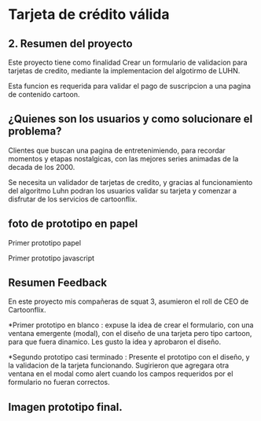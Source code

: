 # Tarjeta de crédito válida

## 2. Resumen del proyecto

Este proyecto tiene como finalidad Crear un formulario de validacion para tarjetas de credito, mediante la implementacion del algotirmo de LUHN.

Esta funcion es requerida para validar el pago de suscripcion a una pagina de contenido cartoon.

## ¿Quienes son los usuarios y como solucionare el problema?

 Clientes que buscan una pagina de entretenimiendo, para recordar momentos y etapas nostalgicas, con las mejores series animadas de la decada de los 2000.

Se necesita un validador de tarjetas de credito, y gracias al funcionamiento del algoritmo Luhn podran los usuarios validar su tarjeta y comenzar a disfrutar de los servicios de cartoonflix.

## foto de prototipo en papel

Primer prototipo papel



Primer prototipo javascript


## Resumen Feedback

En este proyecto mis compañeras de squat 3, asumieron el roll de CEO de Cartoonflix.

*Primer prototipo en blanco : expuse la idea de crear el formulario, con una ventana emergente (modal), con el diseño de una tarjeta pero tipo cartoon, para que fuera dinamico.
  Les gusto la idea y aprobaron el diseño.

*Segundo prototipo casi terminado : Presente el prototipo con el diseño, y la validacion de la tarjeta funcionando.
 Sugirieron que agregara otra ventana en el modal como alert cuando los campos requeridos por el formulario no fueran correctos.

## Imagen prototipo final.












